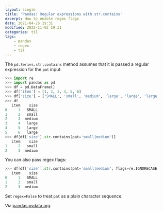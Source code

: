 ```yaml
---
layout: single
title: 'Pandas: Regular expressions with str.contains'
excerpt: How to enable regex flags
date: 2021-04-26 19:31
modified: 2022-11-02 19:31
categories: til
tags:
    - pandas
    - regex
    - til
---
```


The `pd.Series.str.contains` method assumes that it is passed a regular expression for the `pat` input:

```python
>>> import re
>>> import pandas as pd
>>> df = pd.DataFrame()
>>> df['item'] = [1, 2, 3, 4, 5, 6]
>>> df['size'] = ['SMALL', 'small', 'medium', 'large', 'large', 'large']
>>> df
   item    size
0     1   SMALL
1     2   small
2     3  medium
3     4   large
4     5   large
5     6   large
>>> df[df['size'].str.contains(pat='small|medium')]
   item    size
1     2   small
2     3  medium
```

You can also pass regex flags:

```python
>>> df[df['size'].str.contains(pat='small|medium', flags=re.IGNORECASE)]
   item    size
0     1   SMALL
1     2   small
2     3  medium
```

Set `regex=False` to treat `pat` as a plain character sequence.

Via [pandas.pydata.org](https://pandas.pydata.org/pandas-docs/stable/reference/api/pandas.Series.str.contains.html).
